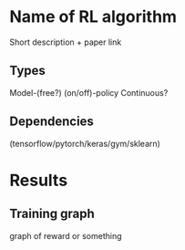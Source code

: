 # Name of RL algorithm

Short description + paper link

## Types

Model-(free?)
(on/off)-policy
Continuous?

## Dependencies 

(tensorflow/pytorch/keras/gym/sklearn)

# Results

## Training graph

graph of reward or something
